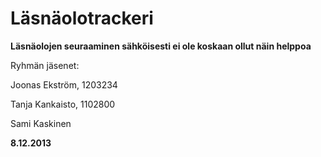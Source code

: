 Läsnäolotrackeri
================

**Läsnäolojen seuraaminen sähköisesti ei ole koskaan ollut näin helppoa**



Ryhmän jäsenet:

Joonas Ekström,  1203234

Tanja Kankaisto, 1102800

Sami Kaskinen

**8.12.2013**


